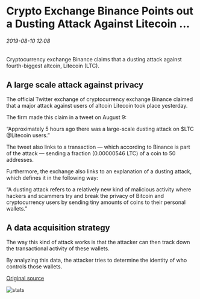 # Crypto Exchange Binance Points out a Dusting Attack Against Litecoin ...

###### 2019-08-10 12:08

Cryptocurrency exchange Binance claims that a dusting attack against fourth-biggest altcoin, Litecoin (LTC).

## A large scale attack against privacy

The official Twitter exchange of cryptocurrency exchange Binance claimed that a major attack against users of altcoin Litecoin took place yesterday.

The firm made this claim in a tweet on August 9:

“Approximately 5 hours ago there was a large-scale dusting attack on $LTC @Litecoin users.”

The tweet also links to a transaction — which according to Binance is part of the attack — sending a fraction (0.00000546 LTC) of a coin to 50 addresses.

Furthermore, the exchange also links to an explanation of a dusting attack, which defines it in the following way:

“A dusting attack refers to a relatively new kind of malicious activity where hackers and scammers try and break the privacy of Bitcoin and cryptocurrency users by sending tiny amounts of coins to their personal wallets.”

## A data acquisition strategy

The way this kind of attack works is that the attacker can then track down the transactional activity of these wallets.

By analyzing this data, the attacker tries to determine the identity of who controls those wallets.

[Original source](https://cointelegraph.com/news/crypto-exchange-binance-points-out-a-dusting-attack-against-litecoin)

![stats](https://c.statcounter.com/11760860/0/a89fa40b/1/ "stats")